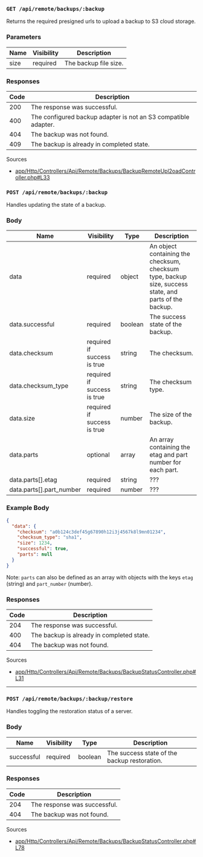 ### `GET /api/remote/backups/:backup`

Returns the required presigned urls to upload a backup to S3 cloud storage.

### Parameters

| Name | Visibility | Description           |
| ---- | ---------- | --------------------- |
| size | required   | The backup file size. |

### Responses

| Code | Description                                                    |
| ---- | -------------------------------------------------------------- |
| 200  | The response was successful.                                   |
| 400  | The configured backup adapter is not an S3 compatible adapter. |
| 404  | The backup was not found.                                      |
| 409  | The backup is already in completed state.                      |

Sources

- [app/Http/Controllers/Api/Remote/Backups/BackupRemoteUpl2oadController.php#L33](https://github.com/pterodactyl/panel/blob/v1.11.3/app/Http/Controllers/Api/Remote/Backups/BackupRemoteUploadController.php#L33)

### `POST /api/remote/backups/:backup`

Handles updating the state of a backup.

### Body

| Name                     | Visibility                  | Type    | Description                                                                                            |
| ------------------------ | --------------------------- | ------- | ------------------------------------------------------------------------------------------------------ |
| data                     | required                    | object  | An object containing the checksum, checksum type, backup size, success state, and parts of the backup. |
| data.successful          | required                    | boolean | The success state of the backup.                                                                       |
| data.checksum            | required if success is true | string  | The checksum.                                                                                          |
| data.checksum_type       | required if success is true | string  | The checksum type.                                                                                     |
| data.size                | required if success is true | number  | The size of the backup.                                                                                |
| data.parts               | optional                    | array   | An array containing the etag and part number for each part.                                            |
| data.parts[].etag        | required                    | string  | ???                                                                                                    |
| data.parts[].part_number | required                    | number  | ???                                                                                                    |

### Example Body

```json
{
  "data": {
    "checksum": "a0b124c3def45g67890h12i3j4567k8l9mn01234",
    "checksum_type": "sha1",
    "size": 1234,
    "successful": true,
    "parts": null
  }
}
```

Note: `parts` can also be defined as an array with objects with the keys `etag` (string) and `part_number` (number).

### Responses

| Code | Description                               |
| ---- | ----------------------------------------- |
| 204  | The response was successful.              |
| 400  | The backup is already in completed state. |
| 404  | The backup was not found.                 |

Sources

- [app/Http/Controllers/Api/Remote/Backups/BackupStatusController.php#L31](https://github.com/pterodactyl/panel/blob/v1.11.3/app/Http/Controllers/Api/Remote/Backups/BackupStatusController.php#L31)

---

### `POST /api/remote/backups/:backup/restore`

Handles toggling the restoration status of a server.

### Body

| Name       | Visibility | Type    | Description                                  |
| ---------- | ---------- | ------- | -------------------------------------------- |
| successful | required   | boolean | The success state of the backup restoration. |

### Responses

| Code | Description                  |
| ---- | ---------------------------- |
| 204  | The response was successful. |
| 404  | The backup was not found.    |

Sources

- [app/Http/Controllers/Api/Remote/Backups/BackupStatusController.php#L78](https://github.com/pterodactyl/panel/blob/v1.11.3/app/Http/Controllers/Api/Remote/Backups/BackupStatusController.php#L78)
